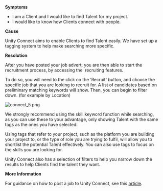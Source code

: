 

**Symptoms**


- I am a Client and I would like to find Talent for my project.
- I would like to know how Clients connect with people.



**Cause**



Unity Connect aims to enable Clients to find Talent easily. We have set up a tagging system to help make searching more specific.



**Resolution**



After you have posted your job advert, you are then able to start the recruitment process, by accessing the  recruiting features.



To do so, you will need to the click on the 'Recruit' button, and choose the specific job that you are looking to recruit for. A list of candidates based on preliminary matching keywords will show. Then, you can begin to filter down. (for example by Location)



![connect_5.png](/hc/article_attachments/115005983083/connect_5.png)



We strongly recommend using the skill keyword function while searching, as you can use these to your advantage, only showing Talent with the same tags as the ones you have selected.



Using tags that refer to your project, such as the platform you are building your project to, or the type of role you are trying to fulfil, will allow you to shortlist the potential Talent effectively. You can also use tags to focus on the skills you are looking for.



Unity Connect also has a selection of filters to help you narrow down the results to help Clients find the talent they want.



**More Information**



For guidance on how to post a job to Unity Connect, see this [article](/hc/en-us/articles/210621763).

